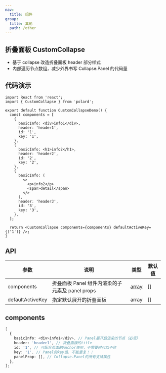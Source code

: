 ```yaml
---
nav:
  title: 组件
group:
  title: 其他
  path: /other
---
```


## 折叠面板 CustomCollapse

- 基于 collapse 改造折叠面板 header 部分样式
- 内部遍历节点数组，减少外界书写 Collapse.Panel 的代码量

## 代码演示

```tsx
import React from 'react';
import { CustomCollapse } from 'polard';

export default function CustomCollapseDemo() {
  const components = [
    {
      basicInfo: <div>info1</div>,
      header: 'header1',
      id: '1',
      key: '1',
    },
    {
      basicInfo: <h1>info2</h1>,
      header: 'header2',
      id: '2',
      key: '2',
    },
    {
      basicInfo: (
        <>
          <p>info2</p>
          <span>detail</span>
        </>
      ),
      header: 'header3',
      id: '3',
      key: '3',
    },
  ];

  return <CustomCollapse components={components} defaultActiveKey={['1']} />;
}
```

## API

| 参数             | 说明                                            | 类型                          | 默认值 |
| ---------------- | ----------------------------------------------- | ----------------------------- | ------ |
| components       | 折叠面板 Panel 组件内渲染的子元素及 panel props | [array](#collapse-components) | []     |
| defaultActiveKey | 指定默认展开的折叠面板                          | array                         | []     |

## <a id="collapse-components">components</a>

```ts
[
  {
    basicInfo: <div>info1</div>, // Panel展开后渲染的节点（必须）
    header: 'header1', // 折叠面板的title
    id: '1', // 可配合页面的Anchor使用，不需要时可以不传
    key: '1', // Panel的key值，不能重复！！
    panelProp: [], // Collapse.Panel的所有支持属性
  },
];
```
